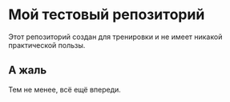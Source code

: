 # Мой тестовый репозиторий

 Этот репозиторий создан для тренировки и не имеет никакой практической пользы.

 ## А жаль

 Тем не менее, всё ещё впереди.
